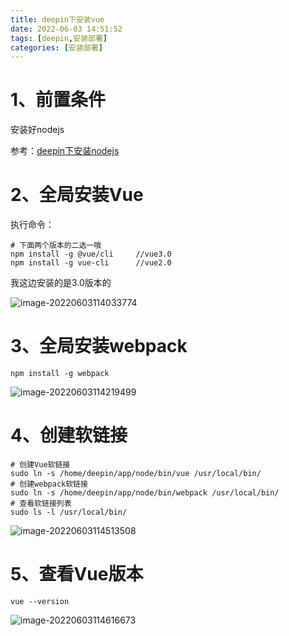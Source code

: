 ```yaml
---
title: deepin下安装vue
date: 2022-06-03 14:51:52
tags: [deepin,安装部署]
categories: [安装部署]
---
```


# 1、前置条件

安装好nodejs

参考：[deepin下安装nodejs](http://192.168.0.198:5080/post/inNodejsByOsDeepin/)

# 2、全局安装Vue

执行命令：

```shell
# 下面两个版本的二选一哦
npm install -g @vue/cli		//vue3.0
npm install -g vue-cli		//vue2.0
```

我这边安装的是3.0版本的

![image-20220603114033774](https://img.huangge1199.cn/blog/inVueByOsDeepin/image-20220603114033774.png)

# 3、全局安装webpack

```shell
npm install -g webpack
```

![image-20220603114219499](https://img.huangge1199.cn/blog/inVueByOsDeepin/image-20220603114219499.png)

# 4、创建软链接

```shell
# 创建Vue软链接
sudo ln -s /home/deepin/app/node/bin/vue /usr/local/bin/
# 创建webpack软链接
sudo ln -s /home/deepin/app/node/bin/webpack /usr/local/bin/
# 查看软链接列表
sudo ls -l /usr/local/bin/
```

![image-20220603114513508](https://img.huangge1199.cn/blog/inVueByOsDeepin/image-20220603114513508.png)

# 5、查看Vue版本

```shell
vue --version
```

![image-20220603114616673](https://img.huangge1199.cn/blog/inVueByOsDeepin/image-20220603114616673.png)
